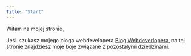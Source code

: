 ```yaml
---
Title: "Start"
---
```

Witam na mojej stronie,

Jeśli szukasz mojego bloga webdevelopera [Blog Webdeverlopera](https://www.gex.pl), na tej stronie znajdziesz moje boje związane z pozostałymi dziedzinami.
